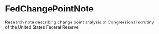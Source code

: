 FedChangePointNote
==================

Research note describing change point analysis of Congressional scrutiny of the United States Federal Reserve

